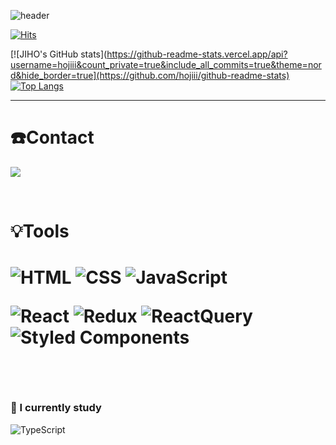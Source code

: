 ![header](https://capsule-render.vercel.app/api?type=waving&color=timeGradient&text=Hello%20World!%20Jiho's%20GitHub%20👋&animation=twinkling&fontSize=35&fontAlignY=40&fontAlign=70&height=250)

<div align="left">
  
 
  [![Hits](https://hits.seeyoufarm.com/api/count/incr/badge.svg?url=https%3A%2F%2Fgithub.com%2Fhojiii&count_bg=%2300F8FF&title_bg=%23FF00E6&icon=atom.svg&icon_color=%23FFFFFF&title=hits&edge_flat=false)](https://hits.seeyoufarm.com)
  
  <div display="flex">
  
    
  [![JIHO's GitHub stats](https://github-readme-stats.vercel.app/api?username=hojiii&count_private=true&include_all_commits=true&theme=nord&hide_border=true](https://github.com/hojiii/github-readme-stats)
  [![Top Langs](https://github-readme-stats.vercel.app/api/top-langs/?username=hojiii&layout=compact)](https://github.com/hojiii/github-readme-stats)
</div>

---

<div align="left">
  
  # ☎️Contact
   <a href="mailto:shimnn3060@gmail.com"><img src="https://img.shields.io/badge/Mail-9747FF?style=flat-square&logo=Gmail&logoColor=white"/></a>

  <br/>
 
<div align ="left">
  
<h1> 💡Tools <h1>
 
![HTML](https://img.shields.io/badge/-HTML-orange?style=for-the-badge&logo=html5&logoColor=white)
![CSS](https://img.shields.io/badge/-CSS-blue?style=for-the-badge&logo=css3&logoColor=white)
![JavaScript](https://img.shields.io/badge/javascript-%23323330.svg?style=for-the-badge&logo=javascript&logoColor=%23F7DF1E) 


![React](https://img.shields.io/badge/react-%2320232a.svg?style=for-the-badge&logo=react&logoColor=%2361DAFB) 
![Redux](https://img.shields.io/badge/redux-%23593d88.svg?style=for-the-badge&logo=redux&logoColor=white)
![ReactQuery](https://img.shields.io/badge/react--query-ff4154.svg?style=for-the-badge&logo=react-query&logoColor=white) 
![Styled Components](https://img.shields.io/badge/styled--components-DB7093?style=for-the-badge&logo=styled-components&logoColor=white)

  <br/>
  
 ### 📖 I currently study
  
  ![TypeScript](https://img.shields.io/badge/-TypeScript-blue?style=for-the-badge&logo=typescript&logoColor=white)
   
  
  
